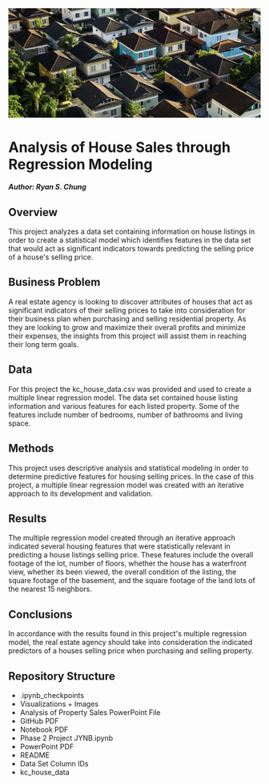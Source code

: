 <img src="Visualizations + Images\image2.jpg" alt="A" style="zoom:200%;" />

# Analysis of House Sales through Regression Modeling

##### Author: Ryan S. Chung

## Overview

This project analyzes a data set containing information on house listings in order to create a statistical model which identifies features in the data set that would act as significant indicators towards predicting the selling price of a house's selling price.

## Business Problem

A real estate agency is looking to discover attributes of houses that act as significant indicators of their selling prices to take into consideration for their business plan when purchasing and selling residential property.  As they are looking to grow and maximize their overall profits and minimize  their expenses, the insights from this project will assist them in reaching their long term goals.

## Data

For this project the kc_house_data.csv was provided and used to create a multiple linear regression model.  The data set contained house listing information and various features for each listed property.  Some of the features include number of bedrooms, number of bathrooms and living space.

## Methods

This project uses descriptive analysis and statistical modeling in order to determine predictive features for housing selling prices.  In the case of this project, a multiple linear regression model was created with an iterative approach to its development and validation.

## Results

The multiple regression model created through an iterative approach indicated several housing features that were statistically relevant in predicting a house listings selling price.  These features include the overall footage of the lot, number of floors, whether the house has a waterfront view, whether its been viewed, the overall condition of the listing, the square footage of the basement, and the square footage of the land lots of the nearest 15 neighbors.

## Conclusions

In accordance with the results found in this project's multiple regression model, the real estate agency should take into consideration the indicated predictors of a houses selling price when purchasing and selling property.

## Repository Structure

- .ipynb_checkpoints
- Visualizations + Images
- Analysis of Property Sales PowerPoint File
- GitHub PDF
- Notebook PDF
- Phase 2 Project JYNB.ipynb
- PowerPoint PDF
- README
- Data Set Column IDs
- kc_house_data

